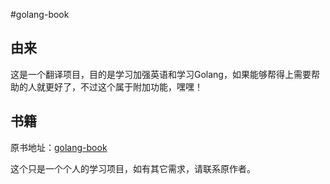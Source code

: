 #golang-book
## 由来
这是一个翻译项目，目的是学习加强英语和学习Golang，如果能够帮得上需要帮助的人就更好了，不过这个属于附加功能，嘿嘿！
## 书籍
原书地址：[golang-book](http://www.golang-book.com/)

这个只是一个个人的学习项目，如有其它需求，请联系原作者。
